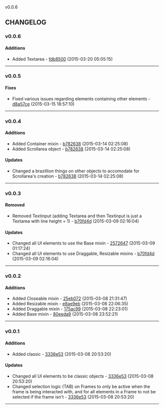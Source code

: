 v0.0.6

## CHANGELOG

### v0.0.6

#### Additions

* Added Textarea - [fdb8500](https://github.com/adonaac/thranduil/commit/fdb8500130be49dc8d3b6ec655b453dade977fe4) (2015-03-20 05:05:15)

---

### v0.0.5


#### Fixes

* Fixed various issues regarding elements containing other elements - [d8a57ce](https://github.com/adonaac/thranduil/commit/d8a57ce62aa6c06007c9da5319efe2d4f78fdfe6) (2015-03-15 18:57:10)

---

### v0.0.4

#### Additions

* Added Container mixin - [b782638](https://github.com/adonaac/thranduil/commit/b78263827f020ff71f3df3275f8e031c1bbbeb5b) (2015-03-14 02:25:08)
* Added Scrollarea object - [b782638](https://github.com/adonaac/thranduil/commit/b78263827f020ff71f3df3275f8e031c1bbbeb5b) (2015-03-14 02:25:08)

#### Updates

* Changed a brazillion things on other objects to accomodate for Scrollarea's creation - [b782638](https://github.com/adonaac/thranduil/commit/b78263827f020ff71f3df3275f8e031c1bbbeb5b) (2015-03-14 02:25:08)

---

### v0.0.3


#### Removed

* Removed Textinput (adding Textarea and then Textinput is just a Textarea with line height = 1) - [b70fd4d](https://github.com/adonaac/thranduil/commit/b70fd4d045fcd1871af171f62e8c03c6c90be3f5) (2015-03-09 02:16:04)

#### Updates

* Changed all UI elements to use the Base mixin - [2572647](https://github.com/adonaac/thranduil/commit/257264759695817cf051978a3268636ebe243407) (2015-03-09 01:17:24)
* Changed all UI elements to use Draggable, Resizable mixins - [b70fd4d](https://github.com/adonaac/thranduil/commit/b70fd4d045fcd1871af171f62e8c03c6c90be3f5) (2015-03-09 02:16:04)

---

### v0.0.2

#### Additions

* Added Closeable mixin - [25eb072](https://github.com/adonaac/thranduil/commit/25eb0723ad88bf487683e7e733b3bc6006a3eda4) (2015-03-08 21:31:47)
* Added Resizable mixin - [e8ae9eb](https://github.com/adonaac/thranduil/commit/e8ae9eb926894473d8a0aa625e166c9d4ad16580) (2015-03-08 22:06:35)
* Added Draggable mixin - [175ac99](https://github.com/adonaac/thranduil/commit/175ac997876852c95f7cc775dcd152ab4b53ce99) (2015-03-08 22:23:01)
* Added Base mixin - [80eeda9](https://github.com/adonaac/thranduil/commit/80eeda9e087887d2f47c8cee69290255d924c4e3) (2015-03-08 23:52:21)

---

### v0.0.1

#### Additions

* Added classic - [3336e53](https://github.com/adonaac/thranduil/commit/3336e531f682f9b3b64224009495c90570e51c25) (2015-03-08 20:53:20)

#### Updates

* Changed all UI elements to be classic objects - [3336e53](https://github.com/adonaac/thranduil/commit/3336e531f682f9b3b64224009495c90570e51c25) (2015-03-08 20:53:20)
* Changed selection logic (TAB) on Frames to only be active when the frame is being interacted with, and for all elements in a Frame to not be selected if the frame isn't - [3336e53](https://github.com/adonaac/thranduil/commit/3336e531f682f9b3b64224009495c90570e51c25) (2015-03-08 20:53:20)

---


